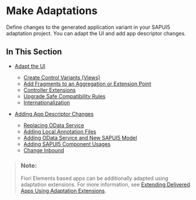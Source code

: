 <!-- loio6d2cfea8baf248b6bea6063086a36344 -->

# Make Adaptations

Define changes to the generated application variant in your SAPUI5 adaptation project. You can adapt the UI and add app descriptor changes.



<a name="loio6d2cfea8baf248b6bea6063086a36344__section_x1y_ncq_d1c"/>

## In This Section

-   [Adapt the UI](adapt-the-ui-af9747f.md)

    -   [Create Control Variants \(Views\)](create-control-variants-views-b4026b7.md)
    -   [Add Fragments to an Aggregation or Extension Point](add-fragments-to-an-aggregation-or-extension-point-6033d56.md)
    -   [Controller Extensions](controller-extensions-f43630d.md)
    -   [Upgrade Safe Compatibility Rules](upgrade-safe-compatibility-rules-53706e2.md)
    -   [Internationalization](internationalization-f6d1972.md)

-   [Adding App Descriptor Changes](adding-app-descriptor-changes-115ad56.md)
    -   [Replacing OData Service](replacing-odata-service-e913fbf.md)
    -   [Adding Local Annotation Files](adding-local-annotation-files-c5d62ca.md)
    -   [Adding OData Service and New SAPUI5 Model](adding-odata-service-and-new-sapui5-model-886e83b.md)
    -   [Adding SAPUI5 Component Usages](adding-sapui5-component-usages-dd4b6e4.md)
    -   [Change Inbound](change-inbound-4ce1920.md)


> ### Note:  
> Fiori Elements based apps can be additionally adapted using adaptation extensions. For more information, see [Extending Delivered Apps Using Adaptation Extensions](https://ui5.sap.com/#/topic/52fc48b479314d0688be24f699778c47).

